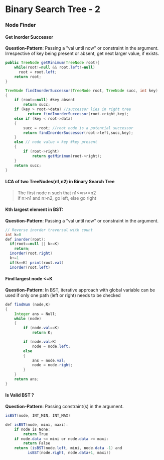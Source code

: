 # Binary Search Tree - 2
### Node Finder
#### Get Inorder Successor
**Question-Pattern**: Passing a "val until now" or constraint in the argument.
Irrespective of key being present or absent, get next larger value, if exists.
```java
public TreeNode getMinimum(TreeNode root){
    while(root!=null && root.left!=null)
      root = root.left;
    return root;
}

TreeNode findInorderSuccessor(TreeNode root, TreeNode succ, int key)
{
    if (root==null) #key absent
        return succ;
    if (key > root->data) //successor lies in right tree
          return findInorderSuccessor(root->right,key);    
    else if (key < root->data)
    {
        succ = root; //root node is a potential successor
        return findInorderSuccessor(root->left,succ,key);
    }
    else // node value = key #key present
    {
        if (root->right)
            return getMinimum(root->right);
    }
    return succ;
}
```
#### LCA of two TreeNodes(n1,n2) in Binary Search Tree
> The first node n such that n1<=n<=n2  
> if n>n1 and n>n2, go left, else go right

#### Kth largest element in BST:
**Question-Pattern**: Passing a "val until now" or constraint in the argument.
```java
// Reverse inorder traversal with count
int k=0
def inorder(root):
  if(root==null || k>=K)
    return;
  inorder(root.right)
  k+=1
  if(k==K) print(root.val)
  inorder(root.left)
```

#### Find largest node <=K
**Question-Pattern**: In BST, iterative approach with global variable can be used if only one path (left or right) needs to be checked
```java
def findNum (node,K)
{
    Integer ans = Null;
    while (node)
    {
        if (node.val==K)
            return K;

        if (node.val>K)
            node = node.left;
        else
        {
            ans = node.val;
            node = node.right;
        }
    }
    return ans;
}
```

#### Is Valid BST ?
**Question-Pattern**: Passing constraint(s) in the argument.
```java
isBST(node, INT_MIN, INT_MAX)

def isBST(node, mini, maxi): 
    if node is None: 
        return True
    if node.data <= mini or node.data >= maxi: 
        return False
    return (isBST(node.left, mini, node.data -1) and
          isBST(node.right, node.data+1, maxi)) 
```

